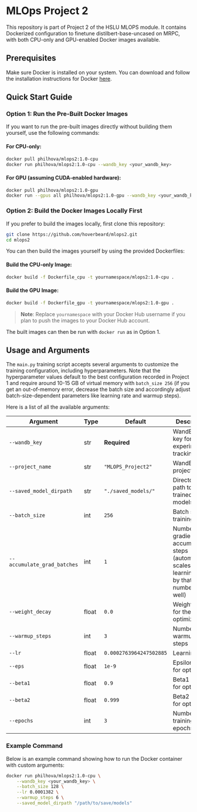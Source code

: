 # MLOps Project 2

This repository is part of Project 2 of the HSLU MLOPS module. It contains Dockerized configuration to finetune distilbert-base-uncased on MRPC, with both CPU-only and GPU-enabled Docker images available.  

## Prerequisites

Make sure Docker is installed on your system. You can download and follow the installation instructions for Docker [here](https://docs.docker.com/get-docker/).

## Quick Start Guide

### Option 1: Run the Pre-Built Docker Images

If you want to run the pre-built images directly without building them yourself, use the following commands:

#### For CPU-only:
```bash
docker pull philhova/mlops2:1.0-cpu
docker run philhova/mlops2:1.0-cpu --wandb_key <your_wandb_key>
```

#### For GPU (assuming CUDA-enabled hardware):
```bash
docker pull philhova/mlops2:1.0-gpu
docker run --gpus all philhova/mlops2:1.0-gpu --wandb_key <your_wandb_key>
```

### Option 2: Build the Docker Images Locally First

If you prefer to build the images locally, first clone this repository:

```bash
git clone https://github.com/hoverbeard/mlops2.git
cd mlops2
```

You can then build the images yourself by using the provided Dockerfiles:

#### Build the CPU-only Image:
```bash
docker build -f Dockerfile_cpu -t yournamespace/mlops2:1.0-cpu .
```

#### Build the GPU Image:
```bash
docker build -f Dockerfile_gpu -t yournamespace/mlops2:1.0-gpu .
```
> **Note**: Replace `yournamespace` with your Docker Hub username if you plan to push the images to your Docker Hub account.

The built images can then be run with `docker run` as in Option 1.

## Usage and Arguments

The `main.py` training script accepts several arguments to customize the training configuration, including hyperparameters. Note that the hyperparameter values default to the best configuration recorded in Project 1 and require around 10-15 GB of virtual memory with `batch_size 256` (if you get an out-of-memory error, decrease the batch size and accordingly adjust batch-size-dependent parameters like learning rate and warmup steps). 

Here is a list of all the available arguments:

| Argument               | Type   | Default                     | Description                                    |
|------------------------|--------|-----------------------------|------------------------------------------------|
| `--wandb_key`          | str    | **Required**                | WandB API key for experiment tracking          |
| `--project_name`       | str    | `"MLOPS_Project2"`          | WandB project name                             |
| `--saved_model_dirpath`| str    | `"./saved_models/"`         | Directory path to save trained models          |
| `--batch_size`         | int    | `256`                       | Batch size for training                        |
| `--accumulate_grad_batches` | int | `1`                      | Number of gradient accumulation steps (automatically scales the learning rate by that number as well)         |
| `--weight_decay`       | float  | `0.0`                       | Weight decay for the optimizer                 |
| `--warmup_steps`       | int    | `3`                         | Number of warmup steps                         |
| `--lr`                 | float  | `0.0002763964247502885`     | Learning rate                                  |
| `--eps`                | float  | `1e-9`                      | Epsilon value for optimizer                    |
| `--beta1`              | float  | `0.9`                       | Beta1 value for optimizer                      |
| `--beta2`              | float  | `0.999`                     | Beta2 value for optimizer                      |
| `--epochs`             | int    | `3`                         | Number of training epochs                      |

### Example Command
Below is an example command showing how to run the Docker container with custom arguments:

```bash
docker run philhova/mlops2:1.0-cpu \
    --wandb_key <your_wandb_key> \
    --batch_size 128 \
    --lr 0.0001382 \
    --warmup_steps 6 \
    --saved_model_dirpath "/path/to/save/models"
```
